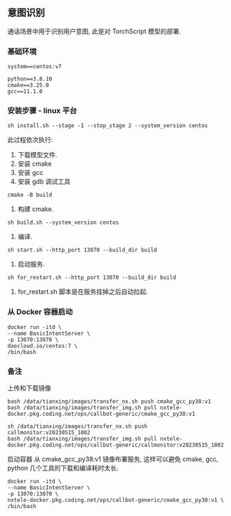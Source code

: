 ## 意图识别

通话场景中用于识别用户意图, 此是对 TorchScript 模型的部署. 

### 基础环境

```text
system==centos:v7

python==3.8.10
cmake==3.25.0
gcc==11.1.0
```


### 安装步骤 - linux 平台

```text
sh install.sh --stage -1 --stop_stage 2 --system_version centos
```
此过程依次执行: 
1. 下载模型文件. 
2. 安装 cmake
3. 安装 gcc
4. 安装 gdb 调试工具


```text
cmake -B build
```
1. 构建 cmake. 

```text
sh build.sh --system_version centos
```
1. 编译. 

```text
sh start.sh --http_port 13070 --build_dir build
```
1. 启动服务. 

```text
sh for_restart.sh --http_port 13070 --build_dir build
```
1. for_restart.sh 脚本是在服务挂掉之后自动拉起. 


### 从 Docker 容器启动

```text
docker run -itd \
--name BasicIntentServer \
-p 13070:13070 \
daocloud.io/centos:7 \
/bin/bash
```


### 备注

上传和下载镜像
```text
bash /data/tianxing/images/transfer_nx.sh push cmake_gcc_py38:v1
bash /data/tianxing/images/transfer_img.sh pull nxtele-docker.pkg.coding.net/ops/callbot-generic/cmake_gcc_py38:v1

sh /data/tianxing/images/transfer_nx.sh push callmonitor:v20230515_1002
bash /data/tianxing/images/transfer_img.sh pull nxtele-docker.pkg.coding.net/ops/callbot-generic/callmonitor:v20230515_1002

```

启动容器 从 cmake_gcc_py38:v1 镜像布署服务, 这样可以避免 cmake, gcc, python 几个工具的下载和编译耗时太长.

```text
docker run -itd \
--name BasicIntentServer \
-p 13070:13070 \
nxtele-docker.pkg.coding.net/ops/callbot-generic/cmake_gcc_py38:v1 \
/bin/bash

```
